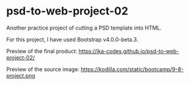 # psd-to-web-project-02

Another practice project of cutting a PSD template into HTML.

For this project, I have used Bootstrap v4.0.0-beta.3.

Preview of the final product: https://ika-codes.github.io/psd-to-web-project-02/

Preview of the source image: https://kodilla.com/static/bootcamp/9-8-project.png  

